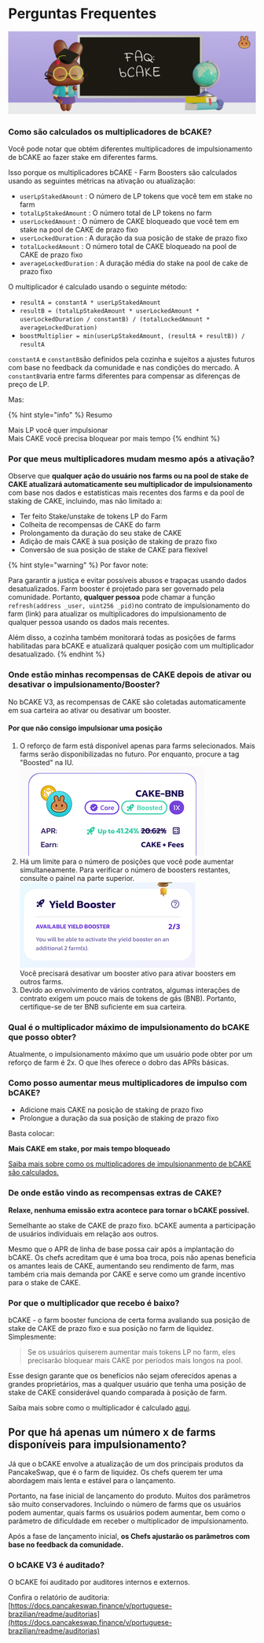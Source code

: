 # Perguntas Frequentes

![](../../../.gitbook/assets/how-bCAKE-FAQ.png)

### Como são calculados os multiplicadores  de bCAKE?&#x20;

Você pode notar que obtém diferentes multiplicadores de impulsionamento de bCAKE ao fazer stake em diferentes farms.

Isso porque os multiplicadores bCAKE - Farm Boosters são calculados usando as seguintes métricas na ativação ou atualização:

* `userLpStakedAmount` : O número de LP tokens que você tem em stake no farm
* `totalLpStakedAmount` : O número total de LP tokens no farm
* `userLockedAmount` : O número de CAKE bloqueado que você tem em stake na pool de CAKE de prazo fixo
* `userLockedDuration` : A duração da sua posição de stake de prazo fixo
* `totalLockedAmount` : O número total de CAKE bloqueado na pool de CAKE de prazo fixo
* `averageLockedDuration` : A duração média do stake na pool de cake de prazo fixo

O multiplicador é calculado usando o seguinte método:

* `resultA = constantA * userLpStakedAmount`
* `resultB = (totalLpStakedAmount * userLockedAmount * userLockedDuration / constantB) / (totalLockedAmount * averageLockedDuration)`
* `boostMultiplier = min(userLpStakedAmount, (resultA + resultB)) / resultA`

`constantA` e `constantB`são definidos pela cozinha e sujeitos a ajustes futuros com base no feedback da comunidade e nas condições do mercado. A `constantB`varia entre farms diferentes para compensar as diferenças de preço de LP.

Mas:

{% hint style="info" %}
Resumo

Mais LP você quer impulsionar \
Mais CAKE você precisa bloquear por mais tempo
{% endhint %}

### Por que meus multiplicadores mudam mesmo após a ativação?

Observe que **qualquer ação do usuário nos farms ou na pool de stake de CAKE atualizará automaticamente seu multiplicador de impulsionamento** com base nos dados e estatísticas mais recentes dos farms e da pool de staking de CAKE, incluindo, mas não limitado a:&#x20;

* Ter feito Stake/unstake de tokens LP do Farm&#x20;
* Colheita de recompensas de CAKE do farm&#x20;
* Prolongamento da duração do seu stake de CAKE&#x20;
* Adição de mais CAKE à sua posição de staking de prazo fixo&#x20;
* Conversão de sua posição de stake de CAKE para flexível

{% hint style="warning" %}
Por favor note:&#x20;

Para garantir a justiça e evitar possíveis abusos e trapaças usando dados desatualizados. Farm booster é projetado para ser governado pela comunidade. Portanto, **qualquer pessoa** pode chamar a função `refresh(address _user, uint256 _pid)`no contrato de impulsionamento do farm (link) para atualizar os multiplicadores do impulsionamento de qualquer pessoa usando os dados mais recentes.

Além disso, a cozinha também monitorará todas as posições de farms habilitadas para bCAKE e atualizará qualquer posição com um multiplicador desatualizado.
{% endhint %}

### Onde estão minhas recompensas de CAKE depois de ativar ou desativar o impulsionamento/Booster?

No bCAKE V3, as recompensas de CAKE são coletadas automaticamente em sua carteira ao ativar ou desativar um booster.

#### Por que não consigo impulsionar uma posição

1. O reforço de farm está disponível apenas para farms selecionados. Mais farms serão disponibilizadas no futuro. Por enquanto, procure a tag "Boosted" na IU.![](<../../../.gitbook/assets/image (6).png>)
2. Há um limite para o número de posições que você pode aumentar simultaneamente. Para verificar o número de boosters restantes, consulte o painel na parte superior.![](<../../../.gitbook/assets/image (52).png>)\
   Você precisará desativar um booster ativo para ativar boosters em outros farms.
3. Devido ao envolvimento de vários contratos, algumas interações de contrato exigem um pouco mais de tokens de gás (BNB). Portanto, certifique-se de ter BNB suficiente em sua carteira.

### Qual é o multiplicador máximo de impulsionamento do bCAKE que posso obter?

Atualmente, o impulsionamento máximo que um usuário pode obter por um reforço de farm é 2x. O que lhes oferece o dobro das APRs básicas.

### Como posso aumentar meus multiplicadores de impulso com bCAKE?&#x20;

* Adicione mais CAKE na posição de staking de prazo fixo&#x20;
* Prolongue a duração da sua posição de staking de prazo fixo&#x20;

Basta colocar:

**Mais CAKE em stake, por mais tempo bloqueado**

[Saiba mais sobre como os multiplicadores de impulsionanmento de bCAKE são calculados.](https://docs.pancakeswap.finance/v/portuguese-brazilian/products/yield-farming/bcake/faq)

### De onde estão vindo as recompensas extras de CAKE?&#x20;

**Relaxe, nenhuma emissão extra acontece para tornar o bCAKE possível.**

Semelhante ao stake de CAKE de prazo fixo. bCAKE aumenta a participação de usuários individuais em relação aos outros.&#x20;

Mesmo que o APR de linha de base possa cair após a implantação do bCAKE. Os chefs acreditam que é uma boa troca, pois não apenas beneficia os amantes leais de CAKE, aumentando seu rendimento de farm, mas também cria mais demanda por CAKE e serve como um grande incentivo para o stake de CAKE.

### Por que o multiplicador que recebo é baixo?&#x20;

bCAKE - o farm booster funciona de certa forma avaliando sua posição de stake de CAKE de prazo fixo e sua posição no farm de liquidez. Simplesmente:&#x20;

> Se os usuários quiserem aumentar mais tokens LP no farm, eles precisarão bloquear mais CAKE por períodos mais longos na pool.&#x20;

Esse design garante que os benefícios não sejam oferecidos apenas a grandes proprietários, mas a qualquer usuário que tenha uma posição de stake de CAKE considerável quando comparada à posição de farm.&#x20;

Saiba mais sobre como o multiplicador é calculado [aqui](https://docs.pancakeswap.finance/v/portuguese-brazilian/products/yield-farming/bcake/faq).

## Por que há apenas um número x de farms disponíveis para impulsionamento?

Já que o bCAKE envolve a atualização de um dos principais produtos da PancakeSwap, que é o farm de liquidez. Os chefs querem ter uma abordagem mais lenta e estável para o lançamento.&#x20;

Portanto, na fase inicial de lançamento do produto. Muitos dos parâmetros são muito conservadores. Incluindo o número de farms que os usuários podem aumentar, quais farms os usuários podem aumentar, bem como o parâmetro de dificuldade em receber o multiplicador de impulsionamento.&#x20;

Após a fase de lançamento inicial, **os Chefs ajustarão os parâmetros com base no feedback da comunidade.**&#x20;

### O bCAKE V3 é auditado?&#x20;

O bCAKE foi auditado por auditores internos e externos.&#x20;

Confira o relatório de auditoria: [https://docs.pancakeswap.finance/v/portuguese-brazilian/readme/auditorias](https://docs.pancakeswap.finance/v/portuguese-brazilian/readme/auditorias)
